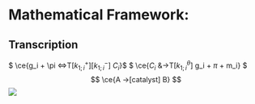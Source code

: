 # Mathematical Framework:
## Transcription
$    \ce{g_i + \pi <=>T[$k_{1;i}^{+}$][$k_{1;i}^{-}$] $C_i$}$
 $   \ce{$C_i$ &->T[$k^{\theta}_{1;i}$] g_i + $\pi$ + m_i} $
$$ \ce{A ->[catalyst] B} $$
<img src="https://render.githubusercontent.com/render/math?math=\ce{A ->[catalyst] B}">
